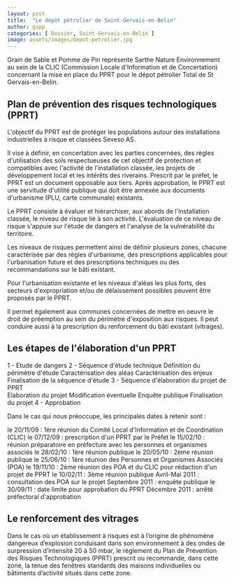 ```yaml
---
layout: post
title:  "Le dépôt pétrolier de Saint-Gervais-en-Belin"
author: gspp
categories: [ Dossier, Saint-Gervais-en-Belin ]
image: assets/images/depot-petrolier.jpg
---
```


Grain de Sable et Pomme de Pin représente Sarthe Nature Environnement au sein de la CLIC (Commission Locale d'Information et de Concertation) concernant la mise en place du PPRT pour le dépot pétrolier Total de St Gervais-en-Belin.

## Plan de prévention des risques technologiques (PPRT)

L'objectif du PPRT est de protéger les populations autour des installations industrielles à risque et classées Seveso AS.

Il vise à définir, en concertation avec les parties concernées, des règles d'utilisation des sols respectueuses de cet objectif de protection et compatibles avec l'activité de l'installation classée, les projets de développement local et les intérêts des riverains.
Prescrit par le préfet, le PPRT est un document opposable aux tiers. Après approbation, le PPRT est une servitude d'utilité publique qui doit être annexée aux documents d'urbanisme (PLU, carte communale) existants.

Le PPRT consiste à évaluer et hiérarchiser, aux abords de l'installation classée, le niveau de risque lié à son activité. L'évaluation de ce niveau de risque s'appuie sur l'étude de dangers et l'analyse de la vulnérabilité du territoire.

Les niveaux de risques permettent ainsi de définir plusieurs zones, chacune caractérisée par des règles d'urbanisme, des prescriptions applicables pour l'urbanisation future et des prescriptions techniques ou des recommandations sur le bâti existant.

Pour l'urbanisation existante et les niveaux d'aléas les plus forts, des secteurs d'expropriation et/ou de délaissement possibles peuvent être proposés par le PPRT.

Il permet également aux communes concernées de mettre en oeuvre le droit de préemption au sein du périmètre d'exposition aux risques. Il peut conduire aussi à la prescription du renforcement du bâti existant (vitrages).

## Les étapes de l'élaboration d'un PPRT

1 - Etude de dangers
2 - Séquence d'étude technique
	Définition du périmètre d'étude
	Caractérisation des aléas
	Caractérisation des enjeux
	Finalisation de la séquence d'étude
3 - Séquence d'élaboration du projet de PPRT	
	Elaboration du projet
	Modification éventuelle
	Enquête publique
	Finalisation du projet
4 - Approbation

Dans le cas qui nous préoccupe, les principales dates à retenir sont :

le 20/11/09 : 1ère réunion du Comité Local d'Information et de Coordination (CLIC)
le 07/12/09 : prescription d'un PPRT par le Préfet
le 15/02/10 : réunion préparatoire en préfecture avec les personnes et organismes associés
le 28/02/10 : 1ère réunion publique
le 20/05/10 : 2ème réunion publique
le 25/06/10 : 1ère réunion des Personnes et Organismes Associés (POA)
le 19/11/10 : 2ème réunion des POA et du CLIC pour rédaction d'un projet de PPRT
le 10/02/11 : 3ème réunion publique
Avril-Mai 2011 : consultation des POA sur le projet
Septembre 2011 : enquête publique
le 30/09/11 : date limite pour approbation du PPRT
Décembre 2011 : arrêté préfectoral d'approbation


## Le renforcement des vitrages

Dans le cas où un établissement à risques est à l’origine de phénomène dangereux d’explosion conduisant dans son environnement à des ondes de surpression d’intensité 20 à 50 mbar, le règlement du Plan de Prévention des Risques Technologiques (PPRT) prescrit ou recommande, dans cette zone, la tenue des fenêtres standards des maisons individuelles ou bâtiments d’activité situés dans cette zone.
